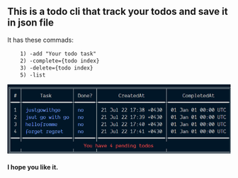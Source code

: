 ## This is a todo cli that track your todos and save it in json file

It has these commads:

```
    1) -add "Your todo task"
    2) -complete={todo index}
    3) -delete={todo index}
    5) -list

```
![alt text](./screen.png)

#### I hope you like it.
